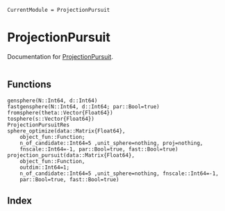 ```@meta
CurrentModule = ProjectionPursuit
```

# ProjectionPursuit

Documentation for [ProjectionPursuit](https://github.com/xieyj17/ProjectionPursuit.jl).

```@contents
```

## Functions

```@docs
gensphere(N::Int64, d::Int64)
fastgensphere(N::Int64, d::Int64; par::Bool=true)
fromsphere(theta::Vector{Float64})
tosphere(s::Vector{Float64})
ProjectionPursuitRes
sphere_optimize(data::Matrix{Float64}, 
    object_fun::Function; 
    n_of_candidate::Int64=5 ,unit_sphere=nothing, proj=nothing, 
    fnscale::Int64=-1, par::Bool=true, fast::Bool=true)
projection_pursuit(data::Matrix{Float64},
    object_fun::Function, 
    outdim::Int64=1; 
    n_of_candidate::Int64=5 ,unit_sphere=nothing, fnscale::Int64=-1, 
    par::Bool=true, fast::Bool=true)
```

## Index

```@index
```
